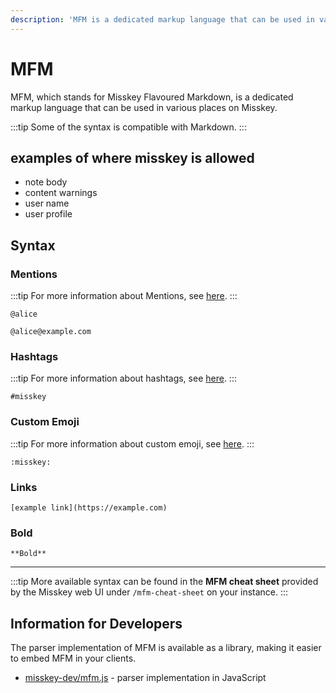```yaml
---
description: 'MFM is a dedicated markup language that can be used in various places on Misskey.'
---
```


# MFM

MFM, which stands for Misskey Flavoured Markdown, is a dedicated markup language that can be used in various places on Misskey.

:::tip
Some of the syntax is compatible with Markdown.
:::

## examples of where misskey is allowed

- note body
- content warnings
- user name
- user profile

## Syntax

### Mentions

:::tip
For more information about Mentions, see [here](./mention.md).
:::

```:no-line-numbers
@alice
```

```:no-line-numbers
@alice@example.com
```

### Hashtags

:::tip
For more information about hashtags, see [here](./hashtag).
:::

```:no-line-numbers
#misskey
```

### Custom Emoji

:::tip
For more information about custom emoji, see [here](./custom-emoji).
:::

```:no-line-numbers
:misskey:
```

### Links

```:no-line-numbers
[example link](https://example.com)
```

### Bold

```:no-line-numbers
**Bold**
```

---

:::tip
More available syntax can be found in the **MFM cheat sheet** provided by the Misskey web UI under `/mfm-cheat-sheet` on your instance.
:::

## Information for Developers

The parser implementation of MFM is available as a library, making it easier to embed MFM in your clients.

- [misskey-dev/mfm.js](https://github.com/misskey-dev/mfm.js) - parser implementation in JavaScript
